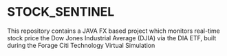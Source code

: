 # STOCK_SENTINEL
This repository contains a  JAVA FX based project which monitors real-time stock price  the Dow Jones Industrial Average (DJIA) via the DIA ETF, built during the Forage Citi Technology Virtual Simulation

